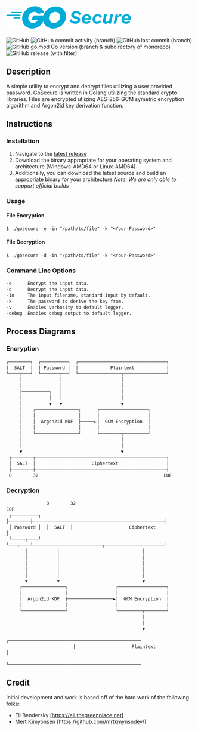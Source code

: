 ![GoSecure Logo](docs/assets/gosecure_logo_60.png)
---
![GitHub](https://img.shields.io/github/license/acavella/gosecure)
![GitHub commit activity (branch)](https://img.shields.io/github/commit-activity/t/acavella/gosecure)
![GitHub last commit (branch)](https://img.shields.io/github/last-commit/acavella/gosecure/main)
![GitHub go.mod Go version (branch & subdirectory of monorepo)](https://img.shields.io/github/go-mod/go-version/acavella/gosecure/main)
![GitHub release (with filter)](https://img.shields.io/github/v/release/acavella/gosecure)

## Description
A simple utility to encrypt and decrypt files utilizing a user provided password. GoSecure is written in Golang utilizing the standard crypto libraries. Files are encrypted utlizing AES-256-GCM symetric encryption algorithm and Argon2id key derivation function. 

## Instructions
### Installation
1. Navigate to the [latest release](https://github.com/acavella/gosecure/releases/latest)
2. Download the binary appropriate for your operating system and architecture (Windows-AMD64 or Linux-AMD64)
3. Additionally, you can download the latest source and build an appropriate binary for your architecture
*Note: We are only able to support official builds*

### Usage
#### File Encryption
```shell
$ ./gosecure -e -in "/path/to/file" -k "<Your-Password>"
```
#### File Decryption
```shell
$ ./gosecure -d -in "/path/to/file" -k "<Your-Password>"
```
### Command Line Options
```shell
-e      Encrypt the input data.
-d      Decrypt the input data.
-in     The input filename, standard input by default.
-k      The password to derive the key from.
-v      Enables verbosity to default logger.
-debug  Enables debug output to default logger.
```
## Process Diagrams
### Encryption
```shell
┌────────┐  ┌──────────┐  ┌─────────────────────────────────┐
│  SALT  │  │ Password │  │            Plaintext            │
└────┬───┘  └───────┬──┘  └────────────────┬────────────────┘
     │              │                      │
     │              │                      │
     ├──────────┐   │                      │
     │          │   │                      │
     │          ▼   ▼                      ▼
     │    ┌────────────────┐      ┌──────────────────┐
     │    │                │      │                  │
     │    │  Argon2id KDF  ├─────►│  GCM Encryption  │
     │    │                │      │                  │
     │    └────────────────┘      └────────┬─────────┘
     │                                     │
     │                                     │
     ▼                                     ▼
 ┌────────┬─────────────────────────────────────────────────┐
 │  SALT  │                     Ciphertext                  │
 ├────────┼─────────────────────────────────────────────────┤
 0        32                                               EOF
```
### Decryption
```shell
               0        32                                               EOF
 ┌──────────┐  ├────────┼─────────────────────────────────────────────────┤
 │ Password │  │  SALT  │                     Ciphertext                  │
 └─────┬────┘  └───┬────┴──────────────────────────┬──────────────────────┘
       │           │                               │
       │           │                               │
       │           │                               │
       │           │                               │
       │           │                               │
       ▼           ▼                               ▼
     ┌────────────────┐                  ┌──────────────────┐
     │                │                  │                  │
     │  Argon2id KDF  ├─────────────────►│  GCM Encryption  │
     │                │                  │                  │
     └────────────────┘                  └─────────┬────────┘
                                                   │
                                                   │
                                                   ▼
                         ┌─────────────────────────────────────────────────┐
                         │                     Plaintext                   │
                         └─────────────────────────────────────────────────┘
```

## Credit
Initial development and work is based off of the hard work of the following folks:
- Eli Bendersky [https://eli.thegreenplace.net]
- Mert Kimyonşen [https://github.com/mrtkmynsndev/]
